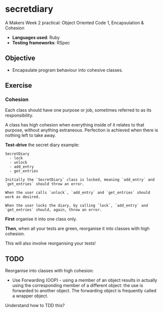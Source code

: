 # secretdiary

A Makers Week 2 practical: Object Oriented Code 1, Encapsulation & Cohesion


* **Languages used**: Ruby
* **Testing frameworks**: RSpec

## Objective
* Encapsulate program behaviour into cohesive classes.

## Exercise

### Cohesion

Each class should have one purpose or job, sometimes referred to as its responsibility.

A class has high cohesion when everything inside of it relates to that purpose, without anything extraneous. Perfection is achieved when there is nothing left to take away.

**Test-drive** the secret diary example:

```
SecretDiary
  - lock
  - unlock
  - add_entry
  - get_entries

Initially the `SecretDiary` class is locked, meaning `add_entry` and `get_entries` should throw an error.

When the user calls `unlock`, `add_entry` and `get_entries` should work as desired.

When the user locks the diary, by calling `lock`, `add_entry` and `get_entries` should, again, throw an error.
```

**First** organise it into one class only.

**Then**, when all your tests are green, reorganise it into classes with high cohesion.

This will also involve reorganising your tests!

## TODO

Reorganise into classes with high cohesion:
* Use Forwarding (OOP) - using a member of an object results in actually using the corresponding member of a different object: the use is forwarded to another object.
The forwarding object is frequently called a wrapper object. 

Understand how to TDD this?

